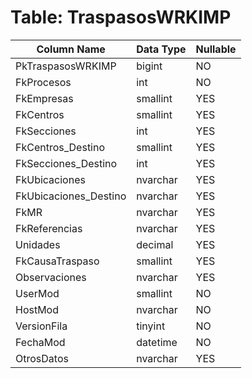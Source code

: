 # Table: TraspasosWRKIMP

| Column Name | Data Type | Nullable |
|-------------|-----------|----------|
| PkTraspasosWRKIMP | bigint | NO |
| FkProcesos | int | NO |
| FkEmpresas | smallint | YES |
| FkCentros | smallint | YES |
| FkSecciones | int | YES |
| FkCentros_Destino | smallint | YES |
| FkSecciones_Destino | int | YES |
| FkUbicaciones | nvarchar | YES |
| FkUbicaciones_Destino | nvarchar | YES |
| FkMR | nvarchar | YES |
| FkReferencias | nvarchar | YES |
| Unidades | decimal | YES |
| FkCausaTraspaso | smallint | YES |
| Observaciones | nvarchar | YES |
| UserMod | smallint | NO |
| HostMod | nvarchar | NO |
| VersionFila | tinyint | NO |
| FechaMod | datetime | NO |
| OtrosDatos | nvarchar | YES |
